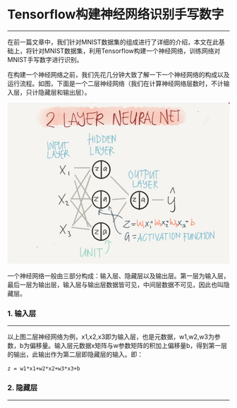# Tensorflow构建神经网络识别手写数字
---
在前一篇文章中，我们针对MNIST数据集的组成进行了详细的介绍，本文在此基础上，将针对MNIST数据集，利用Tensorflow构建一个神经网络，训练网络对MNIST手写数字进行识别。

在构建一个神经网络之前，我们先花几分钟大致了解一下一个神经网络的构成以及运行流程。如图，下面是一个二层神经网络（我们在计算神经网络层数时，不计输入层，只计隐藏层和输出层）。

![](/assets/TIM截图20180430234143.png)

一个神经网络一般由三部分构成：输入层、隐藏层以及输出层。第一层为输入层，最后一层为输出层，输入层与输出层数据皆可见，中间层数据不可见，因此也叫隐藏层。



### 1. 输入层
---
以上图二层神经网络为例，x1,x2,x3即为输入层，也是元数据，w1,w2,w3为参数，b为偏移量。输入层元数据x矩阵与w参数矩阵的积加上偏移量b，得到第一层的输出，此输出作为第二层即隐藏层的输入。即：


```
z = w1*x1+w2*x2+w3*x3+b
```

### 2. 隐藏层
---
